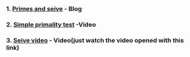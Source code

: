 ### 1. [Primes and seive](https://medium.com/i-math/prime-numbers-the-sieve-of-eratosthenes-ee22c119b6de) - Blog

### 2. [Simple primality test](https://www.youtube.com/watch?v=AaNUzEHiDpI&t=23s) -Video

### 3. [Seive video](https://www.khanacademy.org/computing/computer-science/cryptography/comp-number-theory/v/sieve-of-eratosthenes-prime-adventure-part-4) - Video(just watch the video opened with this link)
